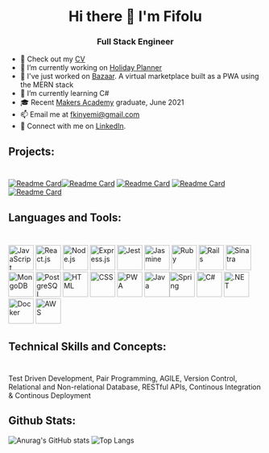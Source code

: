 <H1 align="center"> Hi there 👋 I'm Fifolu </H1>

<h3 align="center"> Full Stack Engineer</h3>


- 🔭 Check out my [CV](https://docs.google.com/document/d/1XKxh4i6kSPCxaAI-ucrX8tynkpkx1Zbn/edit?usp=sharing&ouid=110710628566394359574&rtpof=true&sd=true)
- 🔭 I’m currently working on [Holiday Planner](https://github.com/fizzy-fifs/Holiday-Planner-Server)
- 🔧 I've just worked on  [Bazaar](https://github.com/fizzy-fifs/bazaar-client). A virtual marketplace built as a PWA using the MERN stack
- 🌱 I’m currently learning C#
- 🎓 Recent [Makers Academy](https://makers.tech) graduate, June 2021
- 📫 Email me at fkinyemi@gmail.com
- 🔗 Connect with me on [LinkedIn](https://www.linkedin.com/in/fifolu-akinyemi-ab377752/).


## Projects: <br><br>
[![Readme Card](https://github-readme-stats.vercel.app/api/pin/?username=fizzy-fifs&repo=bazaar-client&show_icons=true&theme=tokyonight)](https://github.com/fizzy-fifs/bazaar-client)[![Readme Card](https://github-readme-stats.vercel.app/api/pin/?username=fizzy-fifs&repo=bazaar-server&show_icons=true&theme=tokyonight)](https://github.com/fizzy-fifs/bazaar-server) [![Readme Card](https://github-readme-stats.vercel.app/api/pin/?username=fizzy-fifs&repo=Acebook&show_icons=true&theme=tokyonight)](https://github.com/fizzy-fifs/Acebook) [![Readme Card](https://github-readme-stats.vercel.app/api/pin/?username=fizzy-fifs&repo=Bank-Tech-Test&show_icons=true&theme=tokyonight)](https://github.com/fizzy-fifs/Bank-Tech-Test) [![Readme Card](https://github-readme-stats.vercel.app/api/pin/?username=fizzy-fifs&repo=NoteApp&show_icons=true&theme=tokyonight)](https://github.com/fizzy-fifs/NoteApp)

## Languages and Tools:<br><br>
<img src="https://cdn.svgporn.com/logos/javascript.svg" width="50" height="50" alt="JavaScript" /> <img src="https://cdn.svgporn.com/logos/react.svg" width="50" height="50" alt="React.js" /> <img src="https://cdn.svgporn.com/logos/nodejs.svg" width="50" height="50" alt="Node.js" /> <img src="https://cdn.svgporn.com/logos/express.svg" width="50" height="50" alt="Express.js" /> <img src="https://cdn.svgporn.com/logos/jest.svg" width="50" height="50" alt="Jest" /> <img src="https://cdn.svgporn.com/logos/jasmine.svg" width="50" height="50" alt="Jasmine" /> <img src="https://cdn.svgporn.com/logos/ruby.svg" width="50" height="50" alt="Ruby" /> <img src="https://cdn.svgporn.com/logos/rails.svg" width="50" height="50" alt="Rails" /> <img src="https://cdn.svgporn.com/logos/sinatra.svg" width="50" height="50" alt="Sinatra" /> <img src="https://cdn.svgporn.com/logos/mongodb.svg" width="50" height="50" alt="MongoDB" /> <img src="https://cdn.svgporn.com/logos/postgresql.svg" width="50" height="50" alt="PostgreSQL" /> <img src="https://cdn.svgporn.com/logos/html-5.svg" width="50" height="50" alt="HTML" /> <img src="https://cdn.svgporn.com/logos/css-3.svg" width="50" height="50" alt="CSS" /> <img src="https://cdn.svgporn.com/logos/pwa.svg" width="50" height="50" alt="PWA" /> <img src="https://cdn.svgporn.com/logos/java.svg" width="50" height="50" alt="Java"><img src="https://cdn.svgporn.com/logos/spring-icon.svg" width="50" height="50" alt="Spring"> <img src="https://cdn.svgporn.com/logos/c-sharp.svg" width="50" height="50" alt="C#"> <img src="https://cdn.svgporn.com/logos/dotnet.svg" width="50" height="50" alt=".NET"> <img src="https://cdn.svgporn.com/logos/docker-icon.svg" width="50" height="50" alt="Docker"> <img src="https://cdn.svgporn.com/logos/aws.svg" width="50" height="50" alt="AWS">

## Technical Skills and Concepts: <br><br>
Test Driven Development, Pair Programming, AGILE, Version Control, Relational and Non-relational Database, RESTful APIs, Continous Integration & Continous Deployment

## Github Stats:
![Anurag's GitHub stats](https://github-readme-stats.vercel.app/api?username=fizzy-fifs&count_private=true&show_icons=true&theme=tokyonight) ![Top Langs](https://github-readme-stats.vercel.app/api/top-langs/?username=fizzy-fifs&langs_count=10&layout=compact&theme=tokyonight)
